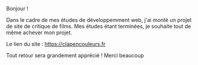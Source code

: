 Bonjour ! 

Dans le cadre de mes études de développemment web, j'ai monté un projet de site de critique de films.
Mes études étant terminées, je souhaite tout de même achever mon projet. 

Le lien du site : https://clapencouleurs.fr

Tout retour sera grandement apprécié !
Merci beaucoup
